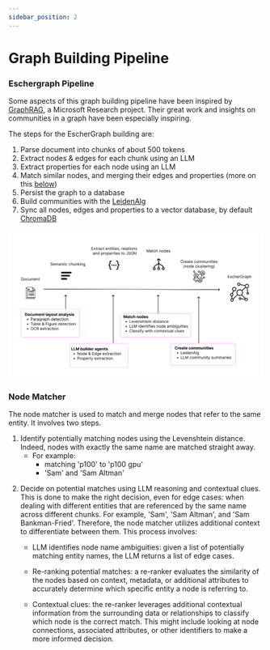 ```yaml
---
sidebar_position: 2
---
```


# Graph Building Pipeline
### Eschergraph Pipeline

Some aspects of this graph building pipeline have been inspired by [GraphRAG](https://www.microsoft.com/en-us/research/blog/graphrag-unlocking-llm-discovery-on-narrative-private-data/), a Microsoft Research project. Their great work and insights on communities in a graph have been especially inspiring. 

The steps for the EscherGraph building are: 

1) Parse document into chunks of about 500 tokens
2) Extract nodes & edges for each chunk using an LLM
3) Extract properties for each node using an LLM
4) Match similar nodes, and merging their edges and properties (more on this [below](#node-matcher))
5) Persist the graph to a database
6) Build communities with the [LeidenAlg](https://github.com/vtraag/leidenalg)
7) Sync all nodes, edges and properties to a vector database, by default [ChromaDB](https://www.trychroma.com/)


![EscherGraph building steps](img/Eschergraph_background.png)

### Node Matcher
The node matcher is used to match and merge nodes that refer to the same entity.
It involves two steps.

1. Identify potentially matching nodes using the Levenshtein distance. Indeed, nodes with exactly the same name are matched straight away.
   - For example:
     - matching 'p100' to 'p100 gpu'
     - 'Sam' and 'Sam Altman'

2) Decide on potential matches using LLM reasoning and contextual clues. This is done to make the right decision, even for edge cases: when dealing with different entities that are referenced by the same name across different chunks. For example, 'Sam', 'Sam Altman', and 'Sam Bankman-Fried'.
Therefore, the node matcher utilizes additional context to differentiate between them. This process involves:
     - LLM identifies node name ambiguities: given a list of potentially matching entity names, the LLM returns a list of edge cases.

     - Re-ranking potential matches: a re-ranker evaluates the similarity of the nodes based on context, metadata, or additional attributes to accurately determine which specific entity a node is referring to.

     - Contextual clues: the re-ranker leverages additional contextual information from the surrounding data or relationships to classify which node is the correct match. This might include looking at node connections, associated attributes, or other identifiers to make a more informed decision.